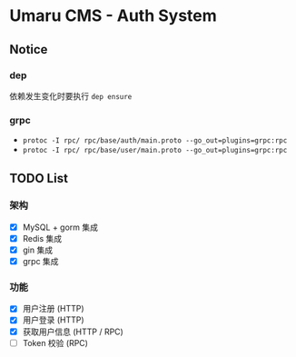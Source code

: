 # Umaru CMS - Auth System

## Notice

### dep

依赖发生变化时要执行 `dep ensure`

### grpc

* `protoc -I rpc/ rpc/base/auth/main.proto --go_out=plugins=grpc:rpc`
* `protoc -I rpc/ rpc/base/user/main.proto --go_out=plugins=grpc:rpc`

## TODO List

### 架构

* [x] MySQL + gorm 集成
* [x] Redis 集成
* [x] gin 集成
* [x] grpc 集成

### 功能

* [x] 用户注册 (HTTP)
* [x] 用户登录 (HTTP)
* [x] 获取用户信息 (HTTP / RPC)
* [ ] Token 校验 (RPC)
